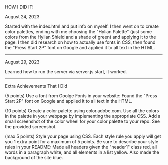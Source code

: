 HOW I DID IT!

August 24, 2023

Started with the index.html and put info on myself. I then went on to create color palettes, ending with me choosing the "Hylian Palette" (just some colors from the Hylian Shield and a shade of green) and applying it to the page. I then did research on how to actually use fonts in CSS, then found the "Press Start 2P" font on Google and applied it to all text in the HTML.

------------------------------------------------------------------------------------------------------------------------------------------------

August 29, 2023

Learned how to run the server via server.js start, it worked.

------------------------------------------------------------------------------------------------------------------------------------------------

Extra Achievements That I Did

(5 points) Use a font from Goolge Fonts in your website:
Found the "Press Start 2P" font on Google and applied it to all text in the HTML.

(10 points) Create a color palette using color.adobe.com. Use all the colors in the palette in your webpage by implementing the appropriate CSS. Add a small screenshot of the color wheel for your color palette to your repo:
See the provided screenshot.

(max 5 points) Style your page using CSS. Each style rule you apply will get you 1 extra point for a maximum of 5 points. Be sure to describe your style rules in your README:
Made all headers given the "header1" class red, all words in a paragraph white, and all elements in a list yellow. Also made the background of the site blue.


